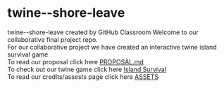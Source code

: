 # twine--shore-leave
twine--shore-leave created by GitHub Classroom
Welcome to our collaborative final project repo.  
For our collaborative project we have created an interactive twine island survival game  
To read our proposal click here [PROPOSAL.md](https://github.com/pitt-cdm/twine--shore-leave/blob/master/PROPOSAL.md)  
To check out our twine game click here [Island Survival]( https://pitt-cdm.github.io/twine--shore-leave/)  
To read our credits/assests page click here [ASSETS](https://github.com/pitt-cdm/twine--shore-leave/blob/master/ASSETS.md)  

